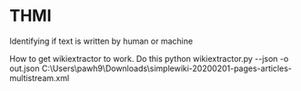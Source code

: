 # THMI
Identifying if text is written by human or machine

How to get wikiextractor to work. Do this
python wikiextractor.py --json -o out.json C:\Users\pawh9\Downloads\simplewiki-20200201-pages-articles-multistream.xml
